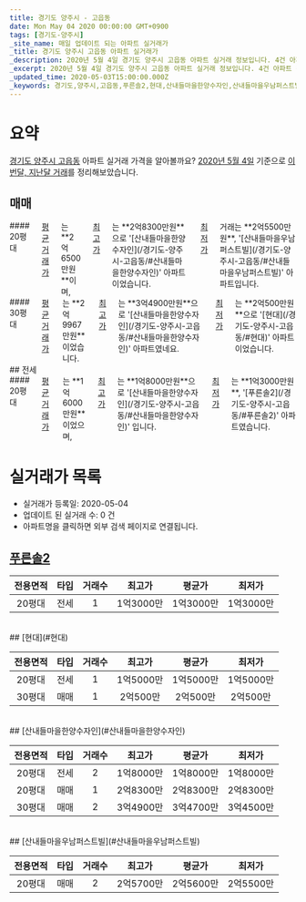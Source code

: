 ```yaml
---
title: 경기도 양주시 - 고읍동
date: Mon May 04 2020 00:00:00 GMT+0900
tags: [경기도-양주시]
_site_name: 매일 업데이트 되는 아파트 실거래가
_title: 경기도 양주시 고읍동 아파트 실거래가
_description: 2020년 5월 4일 경기도 양주시 고읍동 아파트 실거래 정보입니다. 4건 아파트 정보가 있습니다.
_excerpt: 2020년 5월 4일 경기도 양주시 고읍동 아파트 실거래 정보입니다. 4건 아파트 정보가 있습니다.
_updated_time: 2020-05-03T15:00:00.000Z
_keywords: 경기도,양주시,고읍동,푸른솔2,현대,산내들마을한양수자인,산내들마을우남퍼스트빌
---
```





# 요약
<ins>경기도 양주시 고읍동</ins> 아파트 실거래 가격을 알아볼까요? <ins>2020년 5월 4일</ins> 기준으로 <ins>이번달, 지난달 거래</ins>를 정리해보았습니다.

## 매매
<div class="container">
<div class="six columns" markdown="1">
#### 20평대
<ins>평균 거래가</ins>는 **2억6500만원**이며, <ins>최고가</ins>는 **2억8300만원**으로 '[산내들마을한양수자인](/경기도-양주시-고읍동/#산내들마을한양수자인)' 아파트이었습니다. <ins>최저가</ins> 거래는 **2억5500만원**, '[산내들마을우남퍼스트빌](/경기도-양주시-고읍동/#산내들마을우남퍼스트빌)' 아파트입니다.
</div>
<div class="six columns" markdown="1">
#### 30평대
<ins>평균 거래가</ins>는 **2억9967만원**이었습니다. <ins>최고가</ins>는 **3억4900만원**으로 '[산내들마을한양수자인](/경기도-양주시-고읍동/#산내들마을한양수자인)' 아파트였네요. <ins>최저가</ins>는 **2억500만원**으로 '[현대](/경기도-양주시-고읍동/#현대)' 아파트이었습니다.
</div>
</div>
## 전세
<div class="container">
<div class="twelve columns" markdown="1">
#### 20평대
<ins>평균 거래가</ins>는 **1억6000만원**이었으며, <ins>최고가</ins>는 **1억8000만원**으로 '[산내들마을한양수자인](/경기도-양주시-고읍동/#산내들마을한양수자인)' 입니다. <ins>최저가</ins>는 **1억3000만원**, '[푸른솔2](/경기도-양주시-고읍동/#푸른솔2)' 아파트였습니다.
</div>
</div>



# 실거래가 목록
- 실거래가 등록일: 2020-05-04
- 업데이트 된 실거래 수: 0 건
- 아파트명을 클릭하면 외부 검색 페이지로 연결됩니다.

## [푸른솔2](#푸른솔2)

|전용면적|타입|거래수|최고가|평균가|최저가|
|:---:|:---:|:---:|:---:|:---:|:---:|
|20평대|<span class="deal-type-2">전세</span>|1|1억3000만|1억3000만|1억3000만|

<br/>
## [현대](#현대)

|전용면적|타입|거래수|최고가|평균가|최저가|
|:---:|:---:|:---:|:---:|:---:|:---:|
|20평대|<span class="deal-type-2">전세</span>|1|1억5000만|1억5000만|1억5000만|
|30평대|<span class="deal-type-1">매매</span>|1|2억500만|2억500만|2억500만|

<br/>
## [산내들마을한양수자인](#산내들마을한양수자인)

|전용면적|타입|거래수|최고가|평균가|최저가|
|:---:|:---:|:---:|:---:|:---:|:---:|
|20평대|<span class="deal-type-2">전세</span>|2|1억8000만|1억8000만|1억8000만|
|20평대|<span class="deal-type-1">매매</span>|1|2억8300만|2억8300만|2억8300만|
|30평대|<span class="deal-type-1">매매</span>|2|3억4900만|3억4700만|3억4500만|

<br/>
## [산내들마을우남퍼스트빌](#산내들마을우남퍼스트빌)

|전용면적|타입|거래수|최고가|평균가|최저가|
|:---:|:---:|:---:|:---:|:---:|:---:|
|20평대|<span class="deal-type-1">매매</span>|2|2억5700만|2억5600만|2억5500만|

<br/>




